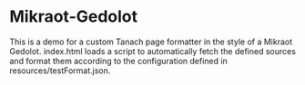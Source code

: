 # Mikraot-Gedolot
This is a demo for a custom Tanach page formatter in the style of a Mikraot Gedolot. index.html loads a script to automatically fetch the defined sources and format them according to the configuration defined in resources/testFormat.json. 
